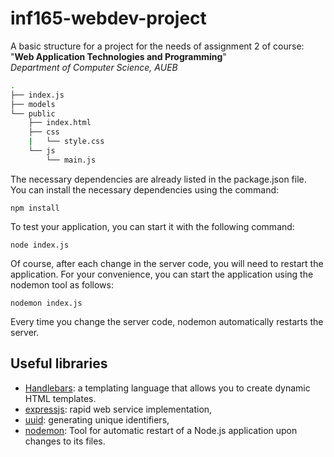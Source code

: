# inf165-webdev-project

A basic structure for a project for the needs of assignment 2 of course: "**Web Application Technologies and Programming**"
<br>*Department of Computer Science, AUEB*
<br>
```bash
.
├── index.js
├── models
└── public
    ├── index.html
    ├── css
    |   └── style.css
    └── js
        └── main.js
```

The necessary dependencies are already listed in the package.json file. <br>
You can install the necessary dependencies using the command:
```
npm install
```


To test your application, you can start it with the following command:
```
node index.js
```

Of course, after each change in the server code, you will need to restart the application. For your convenience, you can start the application using the nodemon tool as follows:

```
nodemon index.js
```


Every time you change the server code, nodemon automatically restarts the server.

## Useful libraries

- [Handlebars](https://handlebarsjs.com/guide/):  a templating language that allows you to create dynamic HTML templates.
- [expressjs](https://expressjs.com/en/guide/routing.html): rapid web service implementation,
- [uuid](https://www.npmjs.com/package/uuid): generating unique identifiers,
- [nodemon](https://www.npmjs.com/package/nodemon): Tool for automatic restart of a Node.js application upon changes to its files.
